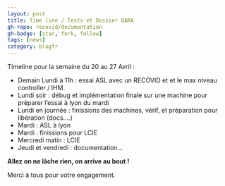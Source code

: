 ```yaml
---
layout: post
title: Time line / Tests et Dossier QARA
gh-repo: recovid/documentation
gh-badge: [star, fork, follow]
tags: [news]
category: blogfr
---
```


Timeline pour la semaine du 20 au 27 Avril :

- Demain Lundi à 11h : essai ASL avec un RECOVID et et le max niveau controller / IHM.
- Lundi soir : débug et implémentation finale sur une machine pour préparer l’essai à lyon du mardi
- Lundi en journée : finissions des machines, vérif, et préparation pour libération (docs….)
- Mardi : ASL à lyon
- Mardi : finissions pour LCIE
- Mercredi matin : LCIE
- Jeudi et vendredi : documentation…

**Allez on ne lâche rien, on arrive au bout !**

Merci à tous pour votre engagement.
